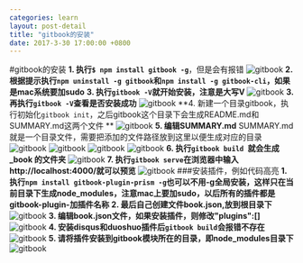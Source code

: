 ```yaml
---
categories: learn
layout: post-detail
title: "gitbook的安装"
date: 2017-3-30 17:00:00 +0800 
---
```

#gitbook的安装
**1. 执行```$ npm install gitbook -g```**，但是会有报错
![gitbook](/blog/img/2017-3-30/14.png)
**2. 根据提示执行```npm uninstall -g gitbook```和```npm install -g gitbook-cli```，如果是mac系统要加sudo**
**3. 执行```gitbook -V```就开始安装，注意是大写V**
![gitbook](/blog/img/2017-3-30/15.png)
**3. 再执行```gitbook -V```查看是否安装成功**
![gitbook](/blog/img/2017-3-30/16.png)
**4. 新建一个目录gitbook，执行初始化```gitbook init```，之后gitbook这个目录下会生成README.md和SUMMARY.md这两个文件
**
![gitbook](/blog/img/2017-3-30/17.png)
**5. 编辑SUMMARY.md**
SUMMARY.md就是一个目录文件，需要把添加的文件路径放到这里以便生成对应的目录
![gitbook](/blog/img/2017-3-30/18.png)
![gitbook](/blog/img/2017-3-30/19.png)
![gitbook](/blog/img/2017-3-30/20.png)
![gitbook](/blog/img/2017-3-30/21png)
**6. 执行```gitbook build ```就会生成_book 的文件夹**
![gitbook](/blog/img/2017-3-30/22.png)
**7. 执行```gitbook serve```在浏览器中输入http://localhost:4000/就可以预览**
![gitbook](/blog/img/2017-3-30/23.png)
###安装插件，例如代码高亮
**1. 执行```npm install gitbook-plugin-prism -g```也可以不用-g全局安装，这样只在当前目录下生成node_modules，注意mac上要加sudo，以后所有的插件都是gitbook-plugin-加插件名称**
**2. 最后自己创建文件book.json,放到根目录下**
![gitbook](/blog/img/2017-3-30/24.png)
**3. 编辑book.json文件，如果安装插件，则修改"plugins":[]**
![gitbook](/blog/img/2017-3-30/25.png)
**4. 安装disqus和duoshuo插件后```gitbook build```会报错不存在**
![gitbook](/blog/img/2017-3-30/26.png)
**5. 请将插件安装到gitbook模块所在的目录，即node_modules目录下**
![gitbook](/blog/img/2017-3-30/27.png)

